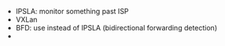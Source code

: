 - IPSLA: monitor something past ISP
- VXLan
- BFD: use instead of IPSLA (bidirectional forwarding detection)
- 
